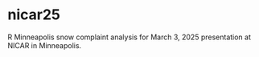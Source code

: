 # nicar25
R Minneapolis snow complaint analysis for March 3, 2025 presentation at NICAR in Minneapolis.
